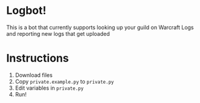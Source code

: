 # Logbot!

This is a bot that currently supports looking up your guild on Warcraft Logs and reporting new logs that get uploaded

# Instructions
1. Download files
1. Copy `private.example.py` to `private.py`
1. Edit variables in `private.py`
1. Run!